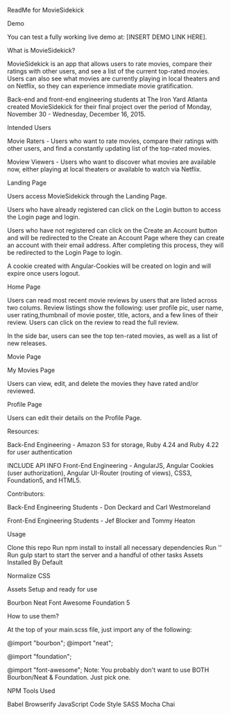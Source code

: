 ReadMe for MovieSidekick


Demo

You can test a fully working live demo at: [INSERT DEMO LINK HERE].


What is MovieSidekick?

MovieSidekick is an app that allows users to rate movies, compare their ratings with other users, and see a list of the current top-rated movies.  Users can also see what movies are currently playing in local theaters and on Netflix, so they can experience immediate movie gratification.

Back-end and front-end engineering students at The Iron Yard Atlanta created MovieSidekick for their final project over the period of Monday, November 30 - Wednesday, December 16, 2015.


Intended Users

Movie Raters - Users who want to rate movies, compare their ratings with other users, and find a constantly updating list of the top-rated movies.

Moview Viewers - Users who want to discover what movies are available now, either playing at local theaters or available to watch via Netflix.


Landing Page

Users access MovieSidekick through the Landing Page.

Users who have already registered can click on the Login button to access the Login page and login.

Users who have not registered can click on the Create an Account button and will be redirected to the Create an Account Page where they can create an account with their email address. After completing this process, they will be redirected to the Login Page to login.

A cookie created with Angular-Cookies will be created on login and will expire once users logout.


Home Page

Users can read most recent movie reviews by users that are listed across two colums.  Review listings show the following: user profile pic, user name, user rating,thumbnail of movie poster, title, actors, and a few lines of their review.  Users can click on the review to read the full review.

In the side bar, users can see the top ten-rated movies, as well as a list of new releases.


Movie Page




My Movies Page

Users can view, edit, and delete the movies they have rated and/or reviewed.


Profile Page

Users can edit their details on the Profile Page.



Resources:

Back-End Engineering - Amazon S3 for storage, Ruby 4.24 and Ruby 4.22 for user authentication

INCLUDE API INFO
Front-End Engineering - AngularJS, Angular Cookies (user authorization), Angular UI-Router (routing of views), CSS3, Foundation5, and HTML5.


Contributors:

Back-End Engineering Students - Don Deckard and Carl Westmoreland

Front-End Engineering Students - Jef Blocker and Tommy Heaton


Usage

Clone this repo
Run npm install to install all necessary dependencies
Run ''
Run gulp start to start the server and a handful of other tasks
Assets Installed By Default

Normalize CSS

Assets Setup and ready for use

Bourbon Neat Font Awesome Foundation 5

How to use them?

At the top of your main.scss file, just import any of the following:

@import "bourbon";
@import "neat";

@import "foundation";

@import "font-awesome";
Note: You probably don't want to use BOTH Bourbon/Neat & Foundation. Just pick one.

NPM Tools Used

Babel Browserify JavaScript Code Style SASS Mocha Chai
